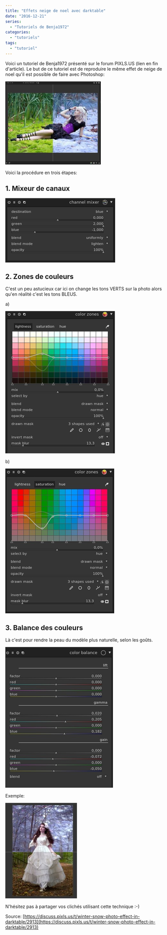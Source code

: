 ```yaml
---
title: "Effets neige de noel avec darktable"
date: "2016-12-21"
series:
  - "Tutoriels de Benja1972"
categories: 
  - "tutoriels"
tags: 
  - "tutoriel"
---
```


Voici un tutoriel de Benja1972 présenté sur le forum PIXLS.US (lien en fin d'article). Le but de ce tutoriel est de reproduire le même effet de neige de noel qu'il est possible de faire avec Photoshop:

![](images/752dac3227bcfab252bf9c7fb61834bc02917023_1_690x601-300x261.jpg)

Voici la procédure en trois étapes:

## 1. Mixeur de canaux

![](images/e5fb263dbeb1ab913e9c8251713ec0e4038a8f1d.jpg)

## 2. Zones de couleurs

C'est un peu astucieux car ici on change les tons VERTS sur la photo alors qu'en réalité c'est les tons BLEUS.

a)

![](images/4343546f3150634446d00155b161a795a5095e36.jpg)

b)

![](images/a4baa0d5daf9f2337b432a6a73dc14ff5f378296.jpg)

## 3. Balance des couleurs

Là c'est pour rendre la peau du modèle plus naturelle, selon les goûts.

![](images/86707e40671bb524b0775a05d085c4445af7e40a.jpg)

Exemple:

![](images/5fa5efd206ec5849f53220a819f6e163dbdabf98-225x300.jpg)

N'hésitez pas à partager vos clichés utilisant cette technique :-)

Source: [https://discuss.pixls.us/t/winter-snow-photo-effect-in-darktable/2913](https://discuss.pixls.us/t/winter-snow-photo-effect-in-darktable/2913)
